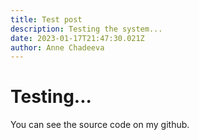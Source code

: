 ```yaml
---
title: Test post
description: Testing the system...
date: 2023-01-17T21:47:30.021Z
author: Anne Chadeeva
---
```


# Testing...

You can see the source code on my github.
